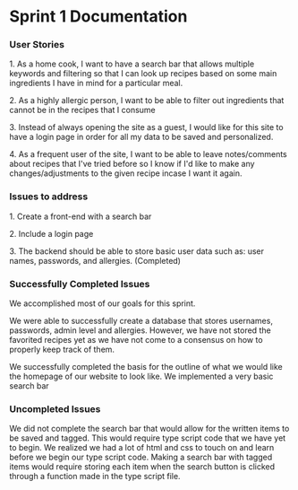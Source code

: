 <h1>Sprint 1 Documentation</h1>
<h3>User Stories</h3>
<p>1. As a home cook, I want to have a search bar that allows multiple keywords and filtering so that I can look up recipes based on some main ingredients I have in mind for a particular meal.</p>
<p>2. As a highly allergic person, I want to be able to filter out ingredients that cannot be in the recipes that I consume</p>
<p>3. Instead of always opening the site as a guest, I would like for this site to have a login page in order for all my data to be saved and personalized.</p>
<p>4. As a frequent user of the site, I want to be able to leave notes/comments about recipes that I've tried before so I know if I'd like to make any changes/adjustments to the given recipe incase I want it again.</p>
<h3>Issues to address</h3>
<p>1. Create a front-end with a search bar</p>
<p>2. Include a login page </p>
<p>3. The backend should be able to store basic user data such as: user names, passwords, and allergies. (Completed) </p>
<h3>Successfully Completed Issues</h3>
<p>We accomplished most of our goals for this sprint.</p>
<p> We were able to successfully create a database that stores usernames, passwords, admin level and allergies. However, we have not stored the favorited recipes yet as we have not come to a consensus on how to properly keep track of them. 
<p>We successfully completed the basis for the outline of what we would like the homepage of our website to look like. We implemented a very basic search bar</p>
<h3>Uncompleted Issues</h3>
<p>We did not complete the search bar that would allow for the written items to be saved and tagged. This would require type script code that we have yet to begin. We realized we had a lot of html and css to touch on and learn before we begin our type script code. Making a search bar with tagged items would require storing each item when the search button is clicked through a function made in the type script file.</p>
